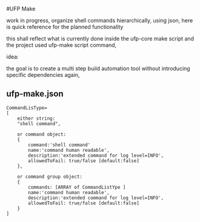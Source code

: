 #UFP Make

work in progress, organize shell commands hierarchically, using json, here is quick
reference for the planned functionality

this shall reflect what is currently done inside the ufp-core make script
and the project used ufp-make script command, 

idea: 

the goal is to create a multi step build automation tool without introducing
specific dependencies again, 
## ufp-make.json

    CommandLisType=
    [
        either string: 
        "shell command",
        
        or command object:
        {
            command:'shell command'
            name:'command human readable',
            description:'extended command for log level=INFO',
            allowedToFail: true/false [default:false]
        },
        
        or command group object:
        {
            commands: [ARRAY of CommandListYpe ]
            name:'command human readable',             
            description:'extended command for log level=INFO',
            allowedToFail: true/false [default:false]
        }
    ]
